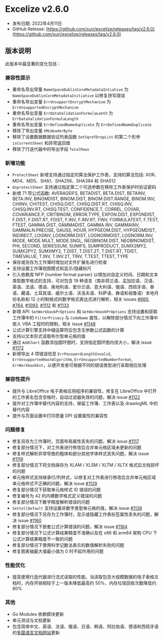 # Excelize v2.6.0

* 发布日期: 2022年4月11日
* GitHub Release: [https://github.com/xuri/excelize/releases/tag/v2.6.0](https://github.com/xuri/excelize/releases/tag/v2.6.0)

## 版本说明

此版本中最显著的变化包括：

### 兼容性提示

* 重命名导出常量 `NameSpaceDublinCoreMetadataIntiative` 为 `NameSpaceDublinCoreMetadataInitiative` 以修复拼写错误
* 重命名导出变量 `ErrUnsupportEncryptMechanism` 为 `ErrUnsupportedEncryptMechanism`
* 重命名导出变量 `ErrDataValidationFormulaLenth` 为 `ErrDataValidationFormulaLength`
* 重命名导出变量 `ErrDefinedNameduplicate` 为 `ErrDefinedNameDuplicate`
* 移除了导出变量 `XMLHeaderByte`
* 移除了设置数据数据验证列表函数 `SetSqrefDropList` 的第二个形参 `isCurrentSheet` 和异常返回值
* 移除了行迭代器中的导出字段 `TotalRows`

### 新增功能

* `ProtectSheet` 新增支持通过指定的算法保护工作表，支持的算法包括: XOR、MD4、MD5、SHA1、SHA256、SHA384 和 SHA512
* `UnprotectSheet` 支持通过指定第二个可选参数在移除工作表保护时验证密码
* 新增 71 项公式函数: AVERAGEIFS, BETADIST, BETA.DIST, BETAINV, BETA.INV, BINOMDIST, BINOM.DIST, BINOM.DIST.RANGE, BINOM.INV, CHIINV, CHITEST, CHISQ.DIST, CHISQ.DIST.RT, CHISQ.INV, CHISQ.INV.RT, CHISQ.TEST, CONFIDENCE.T, CORREL, COVAR, COVARIANCE.P, CRITBINOM, ERROR.TYPE, EXPON.DIST, EXPONDIST, F.DIST, F.DIST.RT, FDIST, F.INV, F.INV.RT, FINV, FORMULATEXT, F.TEST, FTEST, GAMMA.DIST, GAMMADIST, GAMMA.INV, GAMMAINV, GAMMALN.PRECISE, GAUSS, HOUR, HYPGEOM.DIST, HYPGEOMDIST, INDIRECT, LOGINV, LOGNORM.DIST, LOGNORMDIST, LOGNORM.INV, MODE, MODE.MULT, MODE.SNGL, NEGBINOM.DIST, NEGBINOMDIST, PHI, SECOND, SERIESSUM, SUMIFS, SUMPRODUCT, SUMX2MY2, SUMX2PY2, SUMXMY2, T.DIST, T.DIST.2T, T.DIST.RT, TDIST, TIMEVALUE, T.INV, T.INV.2T, TINV, T.TEST, TTEST, TYPE
* 保存或另存为工作簿时增加对文件扩展名进行检查
* 支持设置工作簿视图模式和显示/隐藏标尺
* 引入依赖库 NFP (number format parser) 以增加对自定义时间、日期和文本类型数字格式的支持，可对包含 19 种语言（南非荷兰语、孟加拉语、汉语、英语、法语、德语、奥地利语、爱尔兰语、意大利语、俄语、西班牙语、泰语、藏语、土耳其语、威尔士语、沃洛夫语、科萨语、彝语和祖鲁语）本地月份名称和 12 小时制格式的数字格式表达式进行解析，相关 issues [#660](https://github.com/xuri/excelize/issues/660), [#764](https://github.com/xuri/excelize/issues/764), [#1093](https://github.com/xuri/excelize/issues/1093), [#1112](https://github.com/xuri/excelize/issues/1112) 和 [#1133](https://github.com/xuri/excelize/issues/1133)
* 新增 API: `SetWorkbookPrOptions` 和 `GetWorkbookPrOptions` 支持设置和获取工作簿中的 `FilterPrivacy` 与 `CodeName` 属性，以解除部分情况下向工作簿中嵌入 VBA 工程时的限制，相关 issue [#1148](https://github.com/xuri/excelize/issues/1148)
* 公式计算引擎支持中缀运算符后包含无参数公式函数的计算
* 支持以文本形式读取布尔型单元格的值
* 通过 `AddChart` 函数添加圆环图时，支持指定圆环图内径大小，解决 issue [#1172](https://github.com/xuri/excelize/issues/1172)
* 新增导出 4 项错误信息 `ErrPasswordLengthInvalid`, `ErrUnsupportedHashAlgorithm`, `ErrUnsupportedNumberFormat`, `ErrWorkbookExt`，以便开发者可根据不同的错误类型进行采取相应处理

### 兼容性提升

* 提升与 LibreOffice 电子表格应用程序的兼容性，修复在 LibreOffice 中打开的工作表名包含空格时，自动过滤器失效的问题，解决 issue [#1122](https://github.com/xuri/excelize/issues/1122)
* 提升对工作簿中替代内容的支持，保留工作簿、工作表以及 drawingML 中的替代内容
* 提升与页面设置中打印质量 DPI 设置属性的兼容性

### 问题修复

* 修复另存为工作簿时，页面布局属性丢失的问题，解决 issue [#1117](https://github.com/xuri/excelize/issues/1117)
* 修复部分情况下，对工作表进行修改后合并单元格区域未更新的问题
* 修复样式解析异常导致的粗体和部分其他字体样式丢失问题，解决 issue [#1119](https://github.com/xuri/excelize/issues/1119)
* 修复部分情况下将文档保存为 XLAM / XLSM / XLTM / XLTX 格式后文档损坏的问题
* 单元格样式支持继承行/列样式，以修复对工作表进行修改后合并单元格区域单元格样式不正确的问题，解决 issue [#1129](https://github.com/xuri/excelize/issues/1129)
* 修复部分情况下获取单元格样式 ID 错误的问题
* 修复编号为 42 的内建数字格式定义错误的问题
* 修复部分情况下数字精度解析错误的问题
* `SetCellDefault` 支持设置非数字类型单元格的值，解决 issue [#1139](https://github.com/xuri/excelize/issues/1139)
* 修复部分情况下另存为工作簿时，显示或隐藏工作表标签属性丢失的问题，解决 issue [#1160](https://github.com/xuri/excelize/issues/1160)
* 修复部分情况下嵌套公式计算错误的问题，解决 issue [#1164](https://github.com/xuri/excelize/issues/1164)
* 修复部分情况下公式计算结果精度不准确以及在 x86 和 arm64 架构 CPU 下公式计算结果精度不一致的问题
* 修复部分情况下使用科学记数法表示的数值解析失败的问题
* 修复图表轴最大值最小值为 0 时不起作用的问题

### 性能优化

* 提高使用行迭代器进行流式读取的性能，当读取包含大规模数据的电子表格文档时，内存开销相较于上一版本降低最高约 50%，内存垃圾回收次数降低约 80%

### 其他

* Go Modules 依赖模块更新
* 单元测试与文档更新
* 包含简体中文、英语、法语、俄语、日语、韩语、阿拉伯语、德语和西班牙语的[多国语言文档网站](https://xuri.me/excelize)更新
